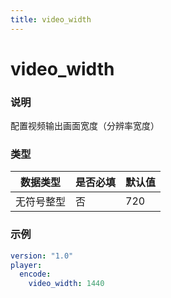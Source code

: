 ```yaml
---
title: video_width
---
```


video_width
===

### 说明
配置视频输出画面宽度（分辨率宽度）

### 类型
| 数据类型 | 是否必填 | 默认值 |
|---|---|---|
|  无符号整型 | 否 | 720 |

### 示例
```yaml {4}
version: "1.0"
player:
  encode:
    video_width: 1440
```
